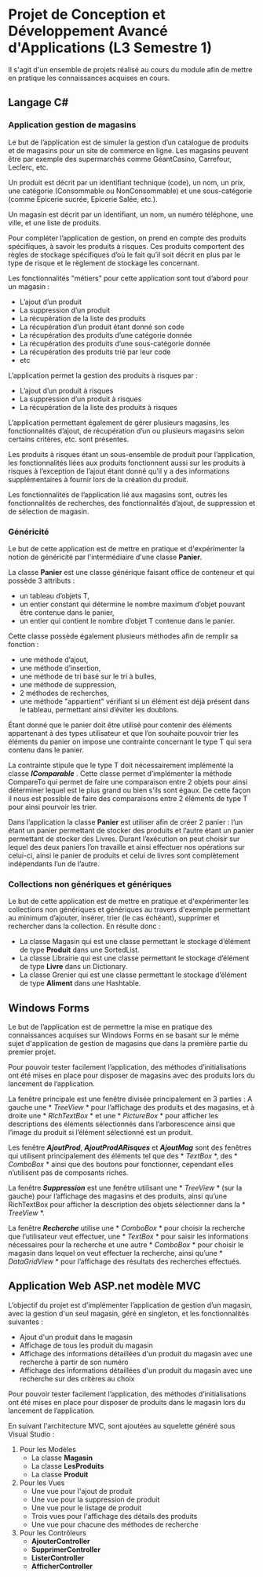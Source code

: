 # Projet de Conception et Développement Avancé d'Applications (L3 Semestre 1)

Il s'agit d'un ensemble de projets réalisé au cours du module afin de mettre en pratique les connaissances acquises en cours.

## Langage C#

###  Application gestion de magasins

Le but de l’application est de simuler la gestion d’un catalogue de produits et de magasins pour un site de commerce en ligne. Les magasins peuvent être par exemple des supermarchés comme GéantCasino, Carrefour, Leclerc, etc.

Un produit est décrit par un identifiant technique (code), un nom, un prix, une catégorie (Consommable ou NonConsommable) et une sous-catégorie (comme Epicerie sucrée, Epicerie Salée, etc.).

Un magasin est décrit par un identifiant, un nom, un numéro téléphone, une ville, et une liste de produits.

Pour compléter l’application de gestion, on prend en compte des produits spécifiques, à savoir les produits à risques. Ces produits comportent des règles de stockage spécifiques d’où le fait qu’il soit décrit en plus par le type de risque et le règlement de stockage les concernant.


Les fonctionnalités "métiers" pour cette application sont tout d’abord pour un magasin :
* L’ajout d’un produit
* La suppression d’un produit
* La récupération de la liste des produits
* La récupération d’un produit étant donné son code
* La récupération des produits d’une catégorie donnée
* La récupération des produits d’une sous-catégorie donnée
* La récupération des produits trié par leur code
* etc

L’application permet la gestion des produits à risques par :
* L’ajout d’un produit à risques
* La suppression d’un produit à risques
* La récupération de la liste des produits à risques

L’application permettant également de gérer plusieurs magasins, les fonctionnalités d’ajout, de récupération d’un ou plusieurs magasins selon certains critères, etc. sont présentes.


Les produits à risques étant un sous-ensemble de produit pour l’application, les fonctionnalités liées aux produits fonctionnent aussi sur les produits à risques à l’exception de l’ajout étant donné qu’il y a des informations supplémentaires à fournir lors de la création du produit.

Les fonctionnalités de l’application lié aux magasins sont, outres les fonctionnalités de recherches, des fonctionnalités d’ajout, de suppression et de sélection de magasin.

### Généricité

Le but de cette application est de mettre en pratique et d'expérimenter la notion de généricité par l'intermédiaire d'une classe **Panier**.

La classe **Panier**<T> est une classe générique faisant office de conteneur et qui possède 3 attributs :
* un tableau d’objets T,
* un entier constant qui détermine le nombre maximum d’objet pouvant être contenue dans le panier,
* un entier qui contient le nombre d’objet T contenue dans le panier.

Cette classe possède également plusieurs méthodes afin de remplir sa fonction :
* une méthode d’ajout,
* une méthode d’insertion,
* une méthode de tri basé sur le tri à bulles,
* une méthode de suppression,
* 2 méthodes de recherches,
* une méthode "appartient" vérifiant si un élément est déjà présent dans le tableau, permettant ainsi d’éviter les doublons.


Étant donné que le panier doit être utilisé pour contenir des éléments appartenant à des types utilisateur et que l’on souhaite pouvoir trier les éléments du panier on impose une contrainte concernant le type T qui sera contenu dans le panier.

La contrainte stipule que le type T doit nécessairement implémenté la classe ***IComparable***<T> . Cette classe permet d’implémenter la méthode CompareTo qui permet de faire une comparaison entre 2 objets pour ainsi déterminer lequel est le plus grand ou bien s’ils sont égaux. De cette façon il nous est possible de faire des comparaisons entre 2 éléments de type T pour ainsi pourvoir les trier.


Dans l’application la classe **Panier**<T> est utiliser afin de créer 2 panier : l’un étant un panier permettant de stocker des produits et l’autre étant un panier permettant de stocker des Livres. Durant l’exécution on peut choisir sur lequel des deux paniers l’on travaille et ainsi effectuer nos opérations sur celui-ci, ainsi le panier de produits et celui de livres sont complètement indépendants l’un de l’autre. 

### Collections non génériques et génériques

Le but de cette application est de mettre en pratique et d'expérimenter les collections non génériques et génériques au travers d'exemple permettant au minimum d’ajouter, insérer, trier (le cas échéant), supprimer et rechercher dans la collection. En résulte donc :
* La classe Magasin qui est une classe permettant le stockage d’élément de type **Produit** dans une SortedList.
* La classe Librairie qui est une classe permettant le stockage d’élément de type **Livre** dans un Dictionary.
* La classe Grenier qui est une classe permettant le stockage d’élément de type **Aliment** dans une Hashtable.

## Windows Forms

Le but de l’application est de permettre la mise en pratique des connaissances acquises sur Windows Forms en se basant sur le même sujet d'application de gestion de magasins que dans la première partie du premier projet.

Pour pouvoir tester facilement l’application, des méthodes d’initialisations ont été mises en place pour disposer de magasins avec des produits lors du lancement de l’application.

La fenêtre principale est une fenêtre divisée principalement en 3 parties : A gauche une * *TreeView* * pour l’affichage des produits et des magasins, et à droite une * *RichTextBox* * et une * *PictureBox* * pour afficher les descriptions des éléments sélectionnés dans l’arborescence ainsi que l’image du produit si l’élément sélectionné est un produit.

Les fenêtre ***AjoutProd***, ***AjoutProdARisques*** et ***AjoutMag*** sont des fenêtres qui utilisent principalement des éléments tel que des * *TextBox* *, des * *ComboBox* * ainsi que des boutons pour fonctionner, cependant elles n’utilisent pas de composants riches.

La fenêtre ***Suppression*** est une fenêtre utilisant une * *TreeView* * (sur la gauche) pour l’affichage des magasins et des produits, ainsi qu’une RichTextBox pour afficher la description des objets sélectionner dans la * *TreeView* *.

La fenêtre ***Recherche*** utilise une * *ComboBox* * pour choisir la recherche que l’utilisateur veut effectuer, une * *TextBox* * pour saisir les informations nécessaires pour la recherche et une autre * *ComboBox* * pour choisir le magasin dans lequel on veut effectuer la recherche, ainsi qu’une * *DataGridView* * pour l’affichage des résultats des recherches effectués.

## Application Web ASP.net modèle MVC

L’objectif du projet est d’implémenter l’application de gestion d’un magasin, avec la gestion d'un seul magasin, géré en singleton, et les fonctionnalités suivantes :
* Ajout d'un produit dans le magasin
* Affichage de tous les produit du magasin
* Affichage des informations détaillées d'un produit du magasin avec une recherche à partir de son numéro
* Affichage des informations détaillées d'un produit du magasin avec une recherche sur des critères au choix

Pour pouvoir tester facilement l’application, des méthodes d’initialisations ont été mises en place pour
disposer de produits dans le magasin lors du lancement de l’application.

En suivant l'architecture MVC, sont ajoutées au squelette généré sous Visual Studio :
1. Pour les Modèles
    - La classe **Magasin**
    - La classe **LesProduits**
    - La classe **Produit**
2. Pour les Vues
    - Une vue pour l'ajout de produit
    - Une vue pour la suppression de produit
    - Une vue pour le listage de produit
    - Trois vues pour l'affichage des détails des produits
    - Une vue pour chacune des méthodes de recherche
3. Pour les Contrôleurs
    - **AjouterController**
    - **SupprimerController**
    - **ListerController**
    - **AfficherController**